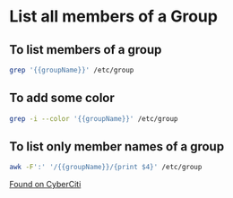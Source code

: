 # List all members of a Group

## To list members of a group

```bash
grep '{{groupName}}' /etc/group
```

## To add some color

```bash
grep -i --color '{{groupName}}' /etc/group
```

## To list only member names of a group

```bash
awk -F':' '/{{groupName}}/{print $4}' /etc/group
```

[Found on CyberCiti](https://www.cyberciti.biz/faq/linux-list-all-members-of-a-group/)